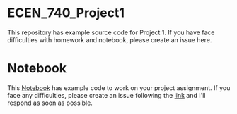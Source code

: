 # ECEN_740_Project1
This repository has example source code for Project 1. If you have face difficulties with homework and notebook, please create an issue here.

# Notebook
This [Notebook](neural_networks.ipynb) has example code to work on your project assignment.
If you face any difficulties, please create an issue following the [link](https://docs.github.com/en/issues/tracking-your-work-with-issues/creating-an-issue) and I'll respond as soon as possible.


